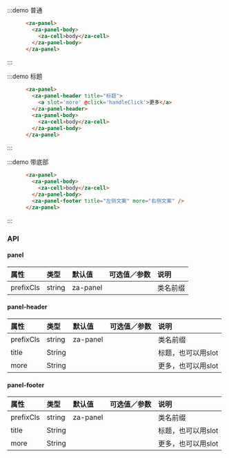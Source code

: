 <script>
export default {
  data() {
    return {

    }
  },
  methods: {
    handleClick() {
      alert('click me')
    }
  },
};
</script>


:::demo 普通
```html
      <za-panel>
        <za-panel-body>
          <za-cell>body</za-cell>
        </za-panel-body>
      </za-panel>
```
:::

:::demo 标题
```html
      <za-panel>
        <za-panel-header title="标题">
          <a slot='more' @click='handleClick'>更多</a>
        </za-panel-header>
        <za-panel-body>
          <za-cell>body</za-cell>
        </za-panel-body>
      </za-panel>
```
:::

:::demo 带底部
```html
      <za-panel>
        <za-panel-body>
          <za-cell>body</za-cell>
        </za-panel-body>
        <za-panel-footer title="左侧文案" more="右侧文案" />
      </za-panel>

```
:::

### API

#### panel

| 属性 | 类型 | 默认值 | 可选值／参数 | 说明 |
| :--- | :--- | :--- | :--- | :--- |
| prefixCls | string | za-panel | | 类名前缀 |


#### panel-header

| 属性 | 类型 | 默认值 | 可选值／参数 | 说明 |
| :--- | :--- | :--- | :--- | :--- |
| prefixCls | string | za-panel | | 类名前缀 |
| title | String | | | 标题，也可以用slot |
| more | String | | | 更多，也可以用slot |


#### panel-footer

| 属性 | 类型 | 默认值 | 可选值／参数 | 说明 |
| :--- | :--- | :--- | :--- | :--- |
| prefixCls | string | za-panel | | 类名前缀 |
| title | String | | | 标题，也可以用slot |
| more | String | | | 更多，也可以用slot |